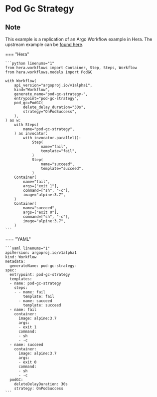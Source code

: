 # Pod Gc Strategy

## Note

This example is a replication of an Argo Workflow example in Hera.
The upstream example can be [found here](https://github.com/argoproj/argo-workflows/blob/main/examples/pod-gc-strategy.yaml).




=== "Hera"

    ```python linenums="1"
    from hera.workflows import Container, Step, Steps, Workflow
    from hera.workflows.models import PodGC

    with Workflow(
        api_version="argoproj.io/v1alpha1",
        kind="Workflow",
        generate_name="pod-gc-strategy-",
        entrypoint="pod-gc-strategy",
        pod_gc=PodGC(
            delete_delay_duration="30s",
            strategy="OnPodSuccess",
        ),
    ) as w:
        with Steps(
            name="pod-gc-strategy",
        ) as invocator:
            with invocator.parallel():
                Step(
                    name="fail",
                    template="fail",
                )
                Step(
                    name="succeed",
                    template="succeed",
                )
        Container(
            name="fail",
            args=["exit 1"],
            command=["sh", "-c"],
            image="alpine:3.7",
        )
        Container(
            name="succeed",
            args=["exit 0"],
            command=["sh", "-c"],
            image="alpine:3.7",
        )
    ```

=== "YAML"

    ```yaml linenums="1"
    apiVersion: argoproj.io/v1alpha1
    kind: Workflow
    metadata:
      generateName: pod-gc-strategy-
    spec:
      entrypoint: pod-gc-strategy
      templates:
      - name: pod-gc-strategy
        steps:
        - - name: fail
            template: fail
          - name: succeed
            template: succeed
      - name: fail
        container:
          image: alpine:3.7
          args:
          - exit 1
          command:
          - sh
          - -c
      - name: succeed
        container:
          image: alpine:3.7
          args:
          - exit 0
          command:
          - sh
          - -c
      podGC:
        deleteDelayDuration: 30s
        strategy: OnPodSuccess
    ```

